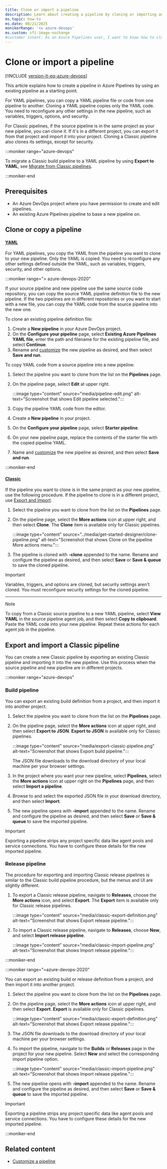 ```yaml
---
title: Clone or import a pipeline
description: Learn about creating a pipeline by cloning or importing an existing pipeline in Azure Pipelines.
ms.topic: how-to
ms.date: 08/21/2025
monikerRange: '<= azure-devops'
ms.custom: sfi-image-nochange
#customer intent: As an Azure Pipelines user, I want to know how to clone and import pipelines so I can use existing pipelines as starting points for new ones.
---
```


# Clone or import a pipeline

[!INCLUDE [version-lt-eq-azure-devops](../../includes/version-lt-eq-azure-devops.md)]

This article explains how to create a pipeline in Azure Pipelines by using an existing pipeline as a starting point.

For YAML pipelines, you can copy a YAML pipeline file or code from one pipeline to another. Cloning a YAML pipeline copies only the YAML code. You need to reconfigure any other settings in the new pipeline, such as variables, triggers, options, and security.

For Classic pipelines, if the source pipeline is in the same project as your new pipeline, you can clone it. If it's in a different project, you can export it from that project and import it into your project. Cloning a Classic pipeline also clones its settings, except for security.

:::moniker range="azure-devops"

To migrate a Classic build pipeline to a YAML pipeline by using **Export to YAML**, see [Migrate from Classic pipelines](../migrate/from-classic-pipelines.md).

:::moniker-end

## Prerequisites

- An Azure DevOps project where you have permission to create and edit pipelines.
- An existing Azure Pipelines pipeline to base a new pipeline on.

## Clone or copy a pipeline

#### [YAML](#tab/yaml/)

For YAML pipelines, you copy the YAML from the pipeline you want to clone to your new pipeline. Only the YAML is copied. You need to reconfigure any other settings defined outside the YAML, such as variables, triggers, security, and other options.

:::moniker range="> azure-devops-2020"

If your source pipeline and new pipeline use the same source code repository, you can copy the source YAML pipeline definition file to the new pipeline. If the two pipelines are in different repositories or you want to start with a new file, you can copy the YAML code from the source pipeline into the new one.

To clone an existing pipeline definition file:

1. Create a **New pipeline** in your Azure DevOps project.
1. On the **Configure your pipeline** page, select **Existing Azure Pipelines YAML file**, enter the path and filename for the existing pipeline file, and select **Continue**.
1. Rename and [customize](../customize-pipeline.md) the new pipeline as desired, and then select **Save and run**.

To copy YAML code from a source pipeline into a new pipeline:

1. Select the pipeline you want to clone from the list on the **Pipelines** page.
1. On the pipeline page, select **Edit** at upper right.

   :::image type="content" source="media/pipeline-edit.png" alt-text="Screenshot that shows Edit pipeline selected.":::

1. Copy the pipeline YAML code from the editor.
1. Create a **New pipeline** in your project.
1. On the **Configure your pipeline** page, select **Starter pipeline**.
1. On your new pipeline page, replace the contents of the starter file with the copied pipeline YAML.
1. Name and [customize](../customize-pipeline.md) the new pipeline as desired, and then select **Save and run**.

:::moniker-end

#### [Classic](#tab/classic/)

If the pipeline you want to clone is in the same project as your new pipeline, use the following procedure. If the pipeline to clone is in a different project, use [Export and Import](#export-and-import-a-classic-pipeline).

1. Select the pipeline you want to clone from the list on the **Pipelines** page.
1. On the pipeline page, select the **More actions** icon at upper right, and then select **Clone**. The **Clone** item is available only for Classic pipelines.

   :::image type="content" source="../media/get-started-designer/clone-pipeline.png" alt-text="Screenshot that shows Clone on the pipeline More actions menu.":::

1. The pipeline is cloned with **-clone** appended to the name. Rename and configure the pipeline as desired, and then select **Save** or **Save & queue** to save the cloned pipeline.

> [!IMPORTANT]
> Variables, triggers, and options are cloned, but security settings aren't cloned. You must reconfigure security settings for the cloned pipeline.

---

> [!NOTE]
> To copy from a Classic source pipeline to a new YAML pipeline, select **View YAML** in the source pipeline agent job, and then select **Copy to clipboard**. Paste the YAML code into your new pipeline. Repeat these actions for each agent job in the pipeline.

## Export and import a Classic pipeline

You can create a new Classic pipeline by exporting an existing Classic pipeline and importing it into the new pipeline. Use this process when the source pipeline and new pipeline are in different projects.

:::moniker range="azure-devops"

### Build pipeline

You can export an existing build definition from a project, and then import it into another project.

1. Select the pipeline you want to clone from the list on the **Pipelines** page.
1. On the pipeline page, select the **More actions** icon at upper right, and then select **Export to JSON**. **Export to JSON** is available only for Classic pipelines.

   :::image type="content" source="media/export-classic-pipeline.png" alt-text="Screenshot that shows Export build pipeline.":::

   The JSON file downloads to the download directory of your local machine per your browser settings.

1. In the project where you want your new pipeline, select **Pipelines**, select the **More actions** icon at upper right on the **Pipelines** page, and then select **Import a pipeline**.

1. Browse to and select the exported JSON file in your download directory, and then select **Import**.

1. The new pipeline opens with **-import** appended to the name. Rename and configure the pipeline as desired, and then select **Save** or **Save & queue** to save the imported pipeline.

> [!IMPORTANT]
> Exporting a pipeline strips any project specific data like agent pools and service connections. You have to configure these details for the new imported pipeline.

### Release pipeline

The procedure for exporting and importing Classic release pipelines is similar to the Classic build pipeline procedure, but the menus and UI are slightly different.

1. To export a Classic release pipeline, navigate to **Releases**, choose the **More actions** icon, and select **Export**. The **Export** item is available only for Classic release pipelines.

   :::image type="content" source="media/classic-export-definition.png" alt-text="Screenshot that shows Export release pipeline.":::

1. To import a Classic release pipeline, navigate to **Releases**, choose **New**, and select **Import release pipeline**.

   :::image type="content" source="media/classic-import-pipeline.png" alt-text="Screenshot that shows Import release pipeline.":::

:::moniker-end

:::moniker range="=azure-devops-2020"

You can export an existing build or release definition from a project, and then import it into another project.

1. Select the pipeline you want to clone from the list on the **Pipelines** page.
1. On the pipeline page, select the **More actions** icon at upper right, and then select **Export**. **Export** is available only for Classic pipelines.

   :::image type="content" source="media/classic-export-definition.png" alt-text="Screenshot that shows Export release pipeline.":::

1. The JSON file downloads to the download directory of your local machine per your browser settings.

1. To import the pipeline, navigate to the **Builds** or **Releases** page in the project for your new pipeline. Select **New** and select the corresponding import pipeline option.

   :::image type="content" source="media/classic-import-pipeline.png" alt-text="Screenshot that shows Import release pipeline.":::

1. The new pipeline opens with **-import** appended to the name. Rename and configure the pipeline as desired, and then select **Save** or **Save & queue** to save the imported pipeline.

> [!IMPORTANT]
> Exporting a pipeline strips any project specific data like agent pools and service connections. You have to configure these details for the new imported pipeline.

:::moniker-end

## Related content

- [Customize a pipeline](../customize-pipeline.md)
